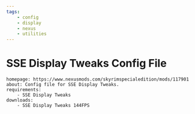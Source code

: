 ```yaml
---
tags:
    - config
    - display
    - nexus
    - utilities
---
```


# SSE Display Tweaks Config File

```project_info
homepage: https://www.nexusmods.com/skyrimspecialedition/mods/117901
about: Config file for SSE Display Tweaks.
requirements:
    - SSE Display Tweaks
downloads:
    - SSE Display Tweaks 144FPS
```
